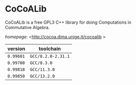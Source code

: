 # CoCoALib

CoCoALib is a free GPL3 C++ library for doing Computations in Commutative Algebra.

*homepage*: <http://cocoa.dima.unige.it/cocoalib >

version | toolchain
--------|----------
``0.99601`` | ``GCC/8.2.0-2.31.1``
``0.99700`` | ``GCC/8.3.0``
``0.99818`` | ``GCC/11.3.0``
``0.99850`` | ``GCC/13.2.0``
